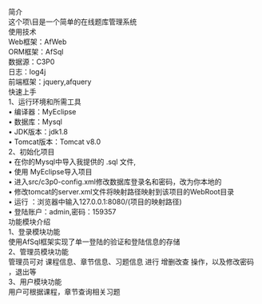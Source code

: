 简介<br/>
这个项\目是一个简单的在线题库管理系统<br/>
使用技术<br/>
Web框架：AfWeb<br/>
ORM框架：AfSql<br/>
数据源：C3P0<br/>
日志：log4j<br/>
前端框架：jquery,afquery<br/>
快速上手<br/>
1、运行环境和所需工具<br/>
•	编译器：MyEclipse<br/>
•	数据库：Mysql<br/>
•	JDK版本：jdk1.8<br/>
•	Tomcat版本：Tomcat v8.0<br/>
2、初始化项目<br/>
•	在你的Mysql中导入我提供的 .sql 文件,<br/>
•	使用 MyEclipse导入项目<br/>
•	进入src/c3p0-config.xml修改数据库登录名和密码，改为你本地的<br/>
•	修改tomcat的server.xml文件将映射路径映射到该项目的WebRoot目录<br/>
•	运行 ：浏览器中输入127.0.0.1:8080/(项目的映射路径)<br/>
•	登陆账户：admin,密码：159357<br/>
功能模块介绍<br/>
1、登录模块功能<br/>
使用AfSql框架实现了单一登陆的验证和登陆信息的存储<br/>
2、管理员模块功能<br/>
管理员可对 课程信息、章节信息、习题信息 进行 增删改查 操作，以及修改密码 ，退出等<br/>
3、用户模块功能<br/>
用户可根据课程，章节查询相关习题<br/>
